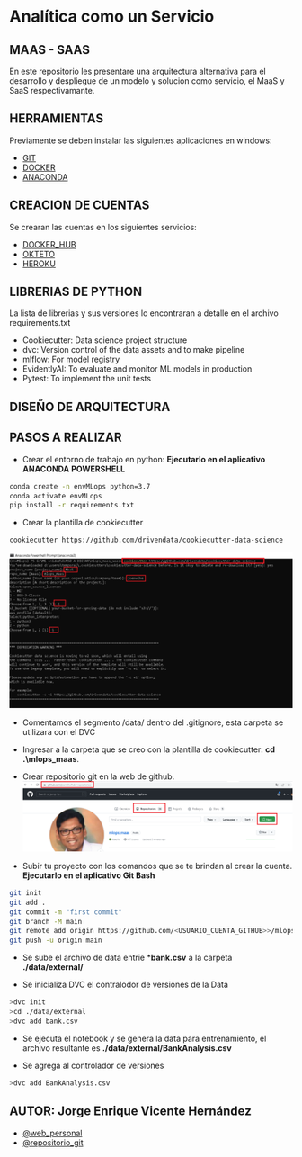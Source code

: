 # Analítica como un Servicio
## MAAS - SAAS

En este repositorio les presentare una arquitectura alternativa para el desarrollo y despliegue de un modelo y solucion como servicio, el MaaS y SaaS respectivamante.

## HERRAMIENTAS

Previamente se deben instalar las siguientes aplicaciones en windows:
- [GIT](https://git-scm.com/download/windows)
- [DOCKER](https://docs.docker.com/desktop/windows/install/)
- [ANACONDA](https://www.anaconda.com/products/individual)

## CREACION DE CUENTAS

Se crearan las cuentas en los siguientes servicios:
- [DOCKER_HUB](https://hub.docker.com/)
- [OKTETO](https://www.okteto.com/)
- [HEROKU](https://dashboard.heroku.com/login)

## LIBRERIAS DE PYTHON

La lista de librerias y sus versiones lo encontraran a detalle en el archivo requirements.txt
- Cookiecutter:  Data science project structure
- dvc: Version control of the data assets and to make pipeline
- mlflow: For model registry
- EvidentlyAI: To evaluate and monitor ML models in production
- Pytest: To implement the unit tests

## DISEÑO DE ARQUITECTURA

## PASOS A REALIZAR
- Crear el entorno de trabajo en python: **Ejecutarlo en el aplicativo ANACONDA POWERSHELL**
```bash
conda create -n envMLops python=3.7
conda activate envMLops
pip install -r requirements.txt
```

- Crear la plantilla de cookiecutter
```bash
cookiecutter https://github.com/drivendata/cookiecutter-data-science
```
![cookiecutter_config](/img_readme/cookiecutter.png?raw=true "Linea de Comandos")

- Comentamos el segmento /data/ dentro del .gitignore, esta carpeta se utilizara con el DVC

- Ingresar a la carpeta que se creo con la plantilla de cookiecutter:  **cd .\mlops_maas**.

- Crear repositorio git en la web de github.
![repositorio_git](/img_readme/repositoriogit.png?raw=true "repositorio git")

- Subir tu proyecto con los comandos que se te brindan al crear la cuenta. **Ejecutarlo en el aplicativo Git Bash**
```bash
git init
git add .
git commit -m "first commit"
git branch -M main
git remote add origin https://github.com/<USUARIO_CUENTA_GITHUB>>/mlops_maas.git
git push -u origin main
```

- Se sube el archivo de data entrie ***bank.csv** a la carpeta **./data/external/**

- Se inicializa DVC el contralodor de versiones de la Data
```bash
>dvc init
>cd ./data/external
>dvc add bank.csv
```

- Se ejecuta el notebook y se genera la data para entrenamiento, el archivo resultante es **./data/external/BankAnalysis.csv**

- Se agrega al controlador de versiones
```bash
>dvc add BankAnalysis.csv
```



## AUTOR: Jorge Enrique Vicente Hernández

- [@web_personal](http://joenvihe.herokuapp.com/)
- [@repositorio_git](https://github.com/joenvihe)